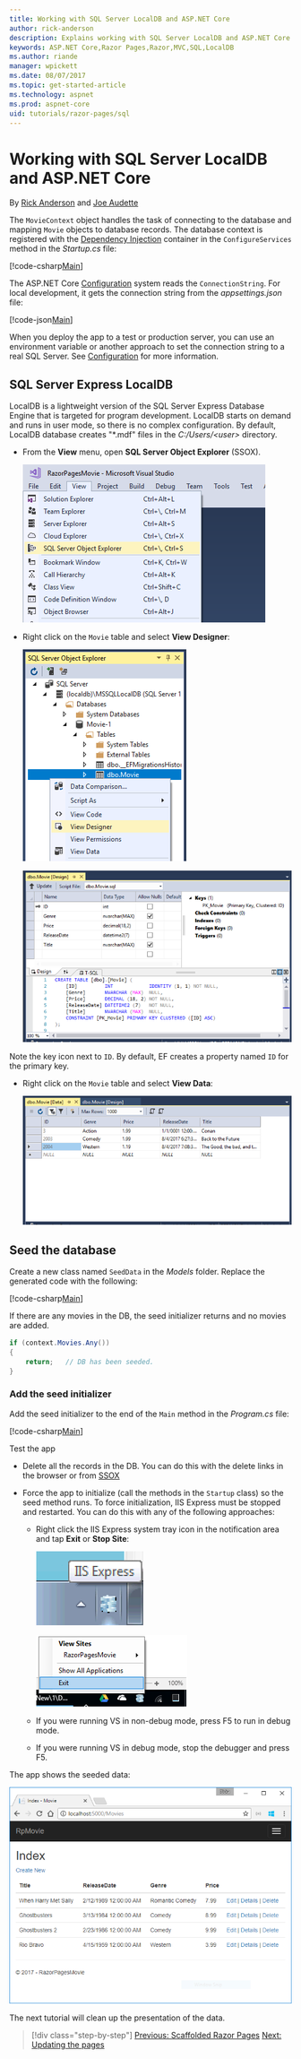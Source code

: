 ```yaml
---
title: Working with SQL Server LocalDB and ASP.NET Core
author: rick-anderson
description: Explains working with SQL Server LocalDB and ASP.NET Core.
keywords: ASP.NET Core,Razor Pages,Razor,MVC,SQL,LocalDB
ms.author: riande
manager: wpickett
ms.date: 08/07/2017
ms.topic: get-started-article
ms.technology: aspnet
ms.prod: aspnet-core
uid: tutorials/razor-pages/sql
---
```

# Working with SQL Server LocalDB and ASP.NET Core

By [Rick Anderson](https://twitter.com/RickAndMSFT) and [Joe Audette](https://twitter.com/joeaudette) 

The `MovieContext` object handles the task of connecting to the database and mapping `Movie` objects to database records. The database context is registered with the [Dependency Injection](xref:fundamentals/dependency-injection) container in the `ConfigureServices` method in the *Startup.cs* file:

[!code-csharp[Main](razor-pages-start/sample/RazorPagesMovie/Startup.cs?name=snippet_ConfigureServices&highlight=6-7)]

The ASP.NET Core [Configuration](xref:fundamentals/configuration) system reads the `ConnectionString`. For local development, it gets the connection string from the *appsettings.json* file:

[!code-json[Main](razor-pages-start/sample/RazorPagesMovie/appsettings.json?highlight=2&range=8-10)]

When you deploy the app to a test or production server, you can use an environment variable or another approach to set the connection string to a real SQL Server. See [Configuration](xref:fundamentals/configuration) for more information.

## SQL Server Express LocalDB

LocalDB is a lightweight version of the SQL Server Express Database Engine that is targeted for program development. LocalDB starts on demand and runs in user mode, so there is no complex configuration. By default, LocalDB database creates "\*.mdf" files in the *C:/Users/\<user\>* directory.

<a name="ssox"></a>
* From the **View** menu, open **SQL Server Object Explorer** (SSOX).

  ![View menu](sql/_static/ssox.png)

* Right click on the `Movie` table and select **View Designer**:

  ![Contextual menu open on Movie table](sql/_static/design.png)

  ![Movie table open in Designer](sql/_static/dv.png)

Note the key icon next to `ID`. By default, EF creates a property named `ID` for the primary key.

* Right click on the `Movie` table and select **View Data**:

  ![Movie table open showing table data](sql/_static/vd22.png)

## Seed the database

Create a new class named `SeedData` in the *Models* folder. Replace the generated code with the following:

[!code-csharp[Main](razor-pages-start/sample/RazorPagesMovie/Models/SeedData.cs?name=snippet_1)]

If there are any movies in the DB, the seed initializer returns and no movies are added.

```csharp
if (context.Movies.Any())
{
    return;   // DB has been seeded.
}
```
<a name="si"></a>
### Add the seed initializer

Add the seed initializer to the end of the `Main` method in the *Program.cs* file:

[!code-csharp[Main](razor-pages-start/sample/RazorPagesMovie/Program.cs?highlight=6,17-32)]

Test the app

* Delete all the records in the DB. You can do this with the delete links in the browser or from [SSOX](xref:tutorials/razor-pages/new-field#ssox)
* Force the app to initialize (call the methods in the `Startup` class) so the seed method runs. To force initialization, IIS Express must be stopped and restarted. You can do this with any of the following approaches:

  * Right click the IIS Express system tray icon in the notification area and tap **Exit** or **Stop Site**:

    ![IIS Express system tray icon](../first-mvc-app/working-with-sql/_static/iisExIcon.png)

    ![Contextual menu](sql/_static/stopIIS.png)

   * If you were running VS in non-debug mode, press F5 to run in debug mode.
   * If you were running VS in debug mode, stop the debugger and press F5.
   
The app shows the seeded data:

![Movie application open in Chrome showing movie data](sql/_static/m55.png)

The next tutorial will clean up the presentation of the data.

>[!div class="step-by-step"]
[Previous: Scaffolded Razor Pages](xref:tutorials/razor-pages/page)
[Next: Updating the pages](xref:tutorials/razor-pages/da1)
